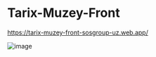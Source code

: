 # Tarix-Muzey-Front

https://tarix-muzey-front-sosgroup-uz.web.app/

![image](https://user-images.githubusercontent.com/91363364/201928103-abf0bec2-065c-47b3-b830-644b55e6e45c.png)
